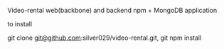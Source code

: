 Video-rental web(backbone) and backend npm + MongoDB application

to install

git clone git@github.com:silver029/video-rental.git,
git npm install